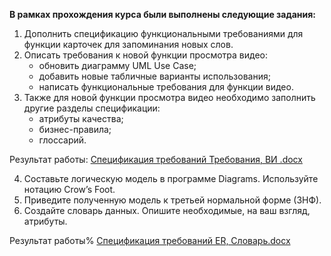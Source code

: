 **В рамках прохождения курса были выполнены следующие задания:**
 
1. Дополнить спецификацию функциональными требованиями для функции карточек для запоминания новых слов.
2. Описать требования к новой функции просмотра видео:
   - обновить диаграмму UML Use Case;
   - добавить новые табличные варианты использования;
   - написать функциональные требования для функции видео.
3. Также для новой функции просмотра видео необходимо заполнить другие разделы спецификации:
   - атрибуты качества;
   - бизнес-правила;
   - глоссарий.
  
Результат работы: [Спецификация требований Требования, ВИ .docx](https://github.com/TatianaMarutko/Portfolio/blob/main/YandexPracticum/%D0%A1%D0%BF%D0%B5%D1%86%D0%B8%D1%84%D0%B8%D0%BA%D0%B0%D1%86%D0%B8%D0%B8%20%D1%82%D1%80%D0%B5%D0%B1%D0%BE%D0%B2%D0%B0%D0%BD%D0%B8%D0%B9/%D0%A1%D0%BF%D0%B5%D1%86%D0%B8%D1%84%D0%B8%D0%BA%D0%B0%D1%86%D0%B8%D1%8F%20%D1%82%D1%80%D0%B5%D0%B1%D0%BE%D0%B2%D0%B0%D0%BD%D0%B8%D0%B8%CC%86%20%D0%A2%D1%80%D0%B5%D0%B1%D0%BE%D0%B2%D0%B0%D0%BD%D0%B8%D1%8F%2C%20%D0%92%D0%98%20.docx)


4. Составьте логическую модель в программе Diagrams. Используйте нотацию Crow’s Foot.
5. Приведите полученную модель к третьей нормальной форме (3НФ).
6. Создайте словарь данных. Опишите необходимые, на ваш взгляд, атрибуты.

Результат работы% [Спецификация требований ER, Словарь.docx](https://github.com/TatianaMarutko/Portfolio/blob/main/YandexPracticum/%D0%A1%D0%BF%D0%B5%D1%86%D0%B8%D1%84%D0%B8%D0%BA%D0%B0%D1%86%D0%B8%D0%B8%20%D1%82%D1%80%D0%B5%D0%B1%D0%BE%D0%B2%D0%B0%D0%BD%D0%B8%D0%B9/%D0%A1%D0%BF%D0%B5%D1%86%D0%B8%D1%84%D0%B8%D0%BA%D0%B0%D1%86%D0%B8%D1%8F%20%D1%82%D1%80%D0%B5%D0%B1%D0%BE%D0%B2%D0%B0%D0%BD%D0%B8%D0%B8%CC%86%20ER%2C%20%D0%A1%D0%BB%D0%BE%D0%B2%D0%B0%D1%80%D1%8C.docx)
